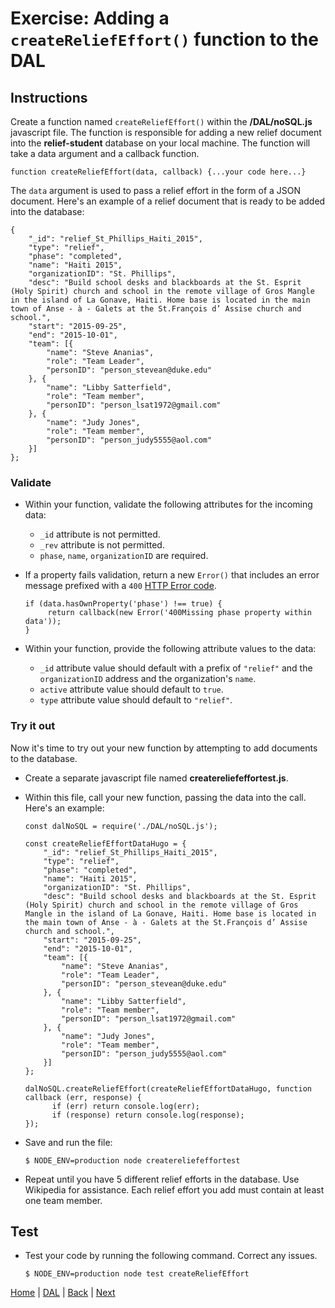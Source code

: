 # Exercise: Adding a `createReliefEffort()` function to the DAL

## Instructions

Create a function named `createReliefEffort()` within the **/DAL/noSQL.js** javascript file.  The function is responsible for adding a new relief document into the **relief-student** database on your local machine. The function will take a data argument and a callback function.

```
function createReliefEffort(data, callback) {...your code here...}
```

The `data` argument is used to pass a relief effort in the form of a JSON document.  Here's an example of a relief document that is ready to be added into the database:

```
{
    "_id": "relief_St_Phillips_Haiti_2015",
    "type": "relief",
    "phase": "completed",
    "name": "Haiti 2015",
    "organizationID": "St. Phillips",
    "desc": "Build school desks and blackboards at the St. Esprit (Holy Spirit) church and school in the remote village of Gros Mangle in the island of La Gonave, Haiti. Home base is located in the main town of Anse - à - Galets at the St.François d’ Assise church and school.",
    "start": "2015-09-25",
    "end": "2015-10-01",
    "team": [{
        "name": "Steve Ananias",
        "role": "Team Leader",
        "personID": "person_stevean@duke.edu"
    }, {
        "name": "Libby Satterfield",
        "role": "Team member",
        "personID": "person_lsat1972@gmail.com"
    }, {
        "name": "Judy Jones",
        "role": "Team member",
        "personID": "person_judy5555@aol.com"
    }]
};
```

### Validate

- Within your function, validate the following attributes for the incoming data:
   - `_id` attribute is not permitted.
   - `_rev` attribute is not permitted.
   - `phase`, `name`, `organizationID` are required.

- If a property fails validation, return a new `Error()` that includes an error message prefixed with a `400` [HTTP Error code](https://en.wikipedia.org/wiki/List_of_HTTP_status_codes).

   ```
   if (data.hasOwnProperty('phase') !== true) {
        return callback(new Error('400Missing phase property within data'));
   }
   ```

- Within your function, provide the following attribute values to the data:
   - `_id` attribute value should default with a prefix of `"relief"` and the `organizationID` address and the organization's `name`.
   - `active` attribute value should default to `true`.
   - `type` attribute value should default to `"relief"`.

### Try it out

Now it's time to try out your new function by attempting to add documents to the database.  

- Create a separate javascript file named **createreliefeffortest.js**.
- Within this file, call your new function, passing the data into the call.  Here's an example:

   ```
   const dalNoSQL = require('./DAL/noSQL.js');

   const createReliefEffortDataHugo = {
       "_id": "relief_St_Phillips_Haiti_2015",
       "type": "relief",
       "phase": "completed",
       "name": "Haiti 2015",
       "organizationID": "St. Phillips",
       "desc": "Build school desks and blackboards at the St. Esprit (Holy Spirit) church and school in the remote village of Gros Mangle in the island of La Gonave, Haiti. Home base is located in the main town of Anse - à - Galets at the St.François d’ Assise church and school.",
       "start": "2015-09-25",
       "end": "2015-10-01",
       "team": [{
           "name": "Steve Ananias",
           "role": "Team Leader",
           "personID": "person_stevean@duke.edu"
       }, {
           "name": "Libby Satterfield",
           "role": "Team member",
           "personID": "person_lsat1972@gmail.com"
       }, {
           "name": "Judy Jones",
           "role": "Team member",
           "personID": "person_judy5555@aol.com"
       }]
   };

   dalNoSQL.createReliefEffort(createReliefEffortDataHugo, function callback (err, response) {
         if (err) return console.log(err);
         if (response) return console.log(response);
   });
   ```

- Save and run the file:

   ```
   $ NODE_ENV=production node createreliefeffortest
   ```

- Repeat until you have 5 different relief efforts in the database. Use Wikipedia for assistance. Each relief effort you add must contain at least one team member.

## Test

- Test your code by running the following command.  Correct any issues.
   ```
   $ NODE_ENV=production node test createReliefEffort
   ```

[Home](/)  |  [DAL](/dbs-and-docs)  |  [Back](/DAL/1)  |  [Next](/DAL/3)   
